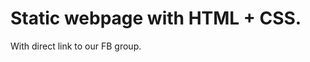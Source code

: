 # Static webpage with HTML + CSS.

With direct link to our FB group.
<!-- It ain't much, but it's honest work  -->

